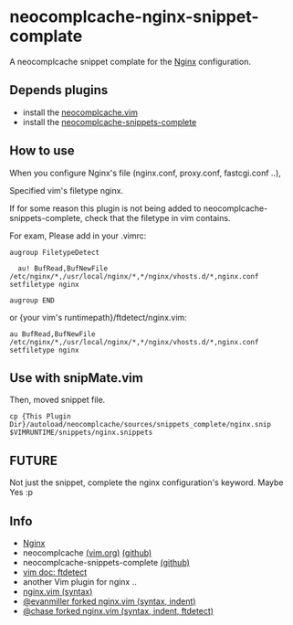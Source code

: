 # neocomplcache-nginx-snippet-complate

A neocomplcache snippet complate for the [Nginx](http://wiki.nginx.org/Main) configuration.

## Depends plugins

* install the [neocomplcache.vim](https://github.com/Shougo/neocomplcache)
* install the [neocomplcache-snippets-complete](https://github.com/Shougo/neocomplcache-snippets-complete)

## How to use

When you configure Nginx's file (nginx.conf, proxy.conf, fastcgi.conf ..),

Specified vim's filetype nginx.

If for some reason this plugin is not being added to neocomplcache-snippets-complete,
check that the filetype in vim contains.

For exam, Please add in your .vimrc:

`augroup FiletypeDetect`

`  au! BufRead,BufNewFile /etc/nginx/*,/usr/local/nginx/*,*/nginx/vhosts.d/*,nginx.conf setfiletype nginx`

`augroup END`

or {your vim's runtimepath}/ftdetect/nginx.vim:

`au BufRead,BufNewFile /etc/nginx/*,/usr/local/nginx/*,*/nginx/vhosts.d/*,nginx.conf setfiletype nginx`

## Use with snipMate.vim

Then, moved snippet file.

`cp {This Plugin Dir}/autoload/neocomplcache/sources/snippets_complete/nginx.snip $VIMRUNTIME/snippets/nginx.snippets`

## FUTURE

Not just the snippet, complete the nginx configuration's keyword. Maybe Yes :p

## Info

* [Nginx](http://wiki.nginx.org/Main)
* neocomplcache [(vim.org)](http://www.vim.org/scripts/script.php?script_id=2620) [(github)](https://github.com/Shougo/neocomplcache)
* neocomplcache-snippets-complete [(github)](https://github.com/Shougo/neocomplcache-snippets-complete)
* [vim doc: ftdetect](http://vimdoc.sourceforge.net/htmldoc/filetype.html#ftdetect)
* another Vim plugin for nginx ..
* [nginx.vim (syntax)](http://www.vim.org/scripts/script.php?script_id=1886)
* [@evanmiller forked nginx.vim (syntax, indent)](https://github.com/evanmiller/nginx-vim-syntax)
* [@chase forked nginx.vim (syntax, indent, ftdetect)](https://github.com/chase/nginx.vim)

